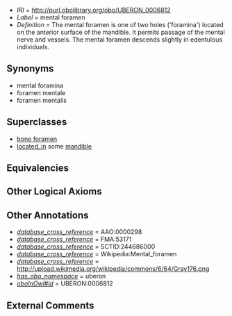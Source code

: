  * *IRI* = http://purl.obolibrary.org/obo/UBERON_0006812
 * *Label* = mental foramen
 * *Definition* = The mental foramen is one of two holes ('foramina') located on the anterior surface of the mandible. It permits passage of the mental nerve and vessels. The mental foramen descends slightly in edentulous individuals.

## Synonyms

 * mental foramina
 * foramen mentale
 * foramen mentalis

## Superclasses

 * [bone foramen](../../UBERON/44/UBERON_0005744.md)
 * [located_in](../../RO/25/RO_0001025.md) some [mandible](../../UBERON/84/UBERON_0001684.md)

## Equivalencies


## Other Logical Axioms


## Other Annotations

 * *[database_cross_reference](../../ef/oboInOwl#hasDbXref.md)* = AAO:0000298
 * *[database_cross_reference](../../ef/oboInOwl#hasDbXref.md)* = FMA:53171
 * *[database_cross_reference](../../ef/oboInOwl#hasDbXref.md)* = SCTID:244686000
 * *[database_cross_reference](../../ef/oboInOwl#hasDbXref.md)* = Wikipedia:Mental_foramen
 * *[database_cross_reference](../../ef/oboInOwl#hasDbXref.md)* = http://upload.wikimedia.org/wikipedia/commons/6/64/Gray176.png
 * *[has_obo_namespace](../../ce/oboInOwl#hasOBONamespace.md)* = uberon
 * *[oboInOwl#id](../../id/oboInOwl#id.md)* = UBERON:0006812

## External Comments

